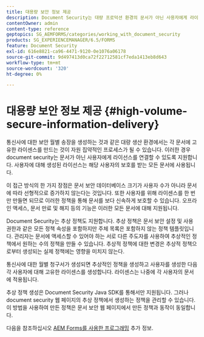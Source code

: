 ```yaml
---
title: 대용량 보안 정보 제공
description: Document Security는 대량 프로덕션 환경의 문서가 아닌 사용자에게 라이선스를 연결할 수 있도록 지원합니다.
contentOwner: admin
content-type: reference
geptopics: SG_AEMFORMS/categories/working_with_document_security
products: SG_EXPERIENCEMANAGER/6.5/FORMS
feature: Document Security
exl-id: 616e8821-ca96-4471-9120-0e1076a06178
source-git-commit: 9d497413d0ca72f22712581cf7eda1413eb8d643
workflow-type: tm+mt
source-wordcount: '320'
ht-degree: 0%

---
```


# 대용량 보안 정보 제공 {#high-volume-secure-information-delivery}

통신사에 대한 보안 월별 송장을 생성하는 것과 같은 대량 생산 환경에서는 각 문서에 고유한 라이센스를 만드는 것이 자원 집약적인 프로세스가 될 수 있습니다. 이러한 경우 document security는 문서가 아닌 사용자에게 라이선스를 연결할 수 있도록 지원합니다. 사용자에 대해 생성된 라이선스는 해당 사용자의 보호를 받는 모든 문서에 사용됩니다.

이 접근 방식의 한 가지 장점은 문서 보안 데이터베이스 크기가 사용자 수가 아니라 문서에 따라 선형적으로 증가하지 않는다는 것입니다. 또한 사용자를 위해 라이센스를 한 번만 만들면 되므로 이러한 정책을 통해 문서를 보다 신속하게 보호할 수 있습니다. 오프라인 액세스, 문서 만료 및 해지 등의 기능은 이러한 모든 문서에 대해 지원됩니다.

Document Security는 추상 정책도 지원합니다. 추상 정책은 문서 보안 설정 및 사용 권한과 같은 모든 정책 속성을 포함하지만 주체 목록은 포함하지 않는 정책 템플릿입니다. 관리자는 문서에 액세스할 수 있어야 하는 서로 다른 주도자를 사용하여 추상적인 정책에서 원하는 수의 정책을 만들 수 있습니다. 추상적 정책에 대한 변경은 추상적 정책으로부터 생성되는 실제 정책에는 영향을 미치지 않는다.

통신사에 대한 월별 청구서가 생성되면 추상적인 정책을 생성하고 사용자를 생성한 다음 각 사용자에 대해 고유한 라이센스를 생성합니다. 라이센스는 나중에 각 사용자의 문서에 적용됩니다.

추상 정책 생성은 Document Security Java SDK를 통해서만 지원됩니다. 그러나 document security 웹 페이지의 추상 정책에서 생성하는 정책을 관리할 수 있습니다. 이 방법을 사용하여 만든 정책은 문서 보안 웹 페이지에서 만든 정책과 동작이 동일합니다.

다음을 참조하십시오 [AEM Forms를 사용한 프로그래밍](https://www.adobe.com/go/learn_aemforms_programming_63) 추가 정보.
